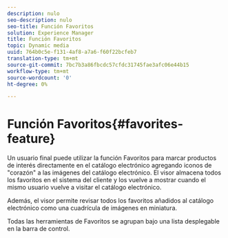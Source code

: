 ```yaml
---
description: nulo
seo-description: nulo
seo-title: Función Favoritos
solution: Experience Manager
title: Función Favoritos
topic: Dynamic media
uuid: 764b0c5e-f131-4af8-a7a6-f60f22bcfeb7
translation-type: tm+mt
source-git-commit: 7bc7b3a86fbcdc57cfdc31745fae3afc06e44b15
workflow-type: tm+mt
source-wordcount: '0'
ht-degree: 0%

---
```



# Función Favoritos{#favorites-feature}

Un usuario final puede utilizar la función Favoritos para marcar productos de interés directamente en el catálogo electrónico agregando iconos de &quot;corazón&quot; a las imágenes del catálogo electrónico. El visor almacena todos los favoritos en el sistema del cliente y los vuelve a mostrar cuando el mismo usuario vuelve a visitar el catálogo electrónico.

Además, el visor permite revisar todos los favoritos añadidos al catálogo electrónico como una cuadrícula de imágenes en miniatura.

Todas las herramientas de Favoritos se agrupan bajo una lista desplegable en la barra de control.
